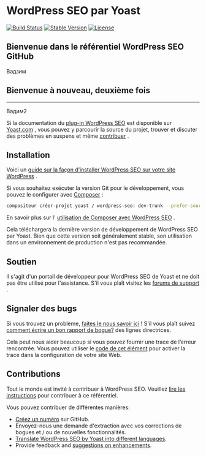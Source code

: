 # WordPress SEO par Yoast

[![Build Status](https://api.travis-ci.org/Yoast/wordpress-seo.png?branch=master)](https://travis-ci.org/Yoast/wordpress-seo)
[![Stable Version](https://poser.pugx.org/yoast/wordpress-seo/v/stable.svg)](https://packagist.org/packages/yoast/wordpress-seo)
[![License](https://poser.pugx.org/yoast/wordpress-seo/license.svg)](https://packagist.org/packages/yoast/wordpress-seo)

## Bienvenue dans le référentiel WordPress SEO GitHub

Вадзим

## Bienvenue à nouveau, deuxième fois

---

Вадим2

Si la documentation du [plug-in WordPress SEO](https://yoast.com/wordpress/seo/) est disponible sur [Yoast.com](https://yoast.com/) , vous pouvez y parcourir la source du projet, trouver et discuter des problèmes en suspens et même [contribuer](https://github.com/yoast/wordpress-seo/blob/master/CONTRIBUTING.md) .

## Installation

Voici un [guide sur la façon d’installer WordPress SEO sur votre site WordPress](https://yoast.com/wordpress/seo/installation/) .

Si vous souhaitez exécuter la version Git pour le développement, vous pouvez le configurer avec [Composer](https://getcomposer.org/) :

```bash
compositeur créer-projet yoast / wordpress-seo: dev-trunk --prefer-source --keep-vcs
```

En savoir plus sur l' [utilisation de Composer avec WordPress SEO](https://github.com/Yoast/wordpress-seo/wiki/Using-Composer) .

Cela téléchargera la dernière version de développement de WordPress SEO par Yoast. Bien que cette version soit généralement stable, son utilisation dans un environnement de production n'est pas recommandée.

## Soutien

Il s'agit d'un portail de développeur pour WordPress SEO de Yoast et ne doit pas être utilisé pour l'assistance. S'il vous plaît visitez les [forums de support](https://wordpress.org/support/plugin/wordpress-seo) .

## Signaler des bugs

Si vous trouvez un problème, [faites le nous savoir ici](https://github.com/yoast/wordpress-seo/issues/new) ! S'il vous plaît suivez [comment écrire un bon rapport de bogue?](http://kb.yoast.com/article/180-how-to-write-a-good-bug-report) des lignes directrices.

Cela peut nous aider beaucoup si vous pouvez fournir une trace de l’erreur rencontrée. Vous pouvez utiliser le [code de cet élément](https://gist.github.com/jrfnl/5925642) pour activer la trace dans la configuration de votre site Web.

## Contributions

Tout le monde est invité à contribuer à WordPress SEO. Veuillez [lire les instructions](https://github.com/yoast/wordpress-seo/blob/master/CONTRIBUTING.md) pour contribuer à ce référentiel.

Vous pouvez contribuer de différentes manières:

- [Créez un numéro](https://github.com/yoast/wordpress-seo/issues) sur GitHub.
- Envoyez-nous une demande d'extraction avec vos corrections de bogues et / ou de nouvelles fonctionnalités.
- [Translate WordPress SEO by Yoast into different languages](http://translate.yoast.com/projects/wordpress-seo/).
- Provide feedback and [suggestions on enhancements](https://github.com/yoast/wordpress-seo/issues?direction=desc&labels=Enhancement&page=1&sort=created&state=open).
